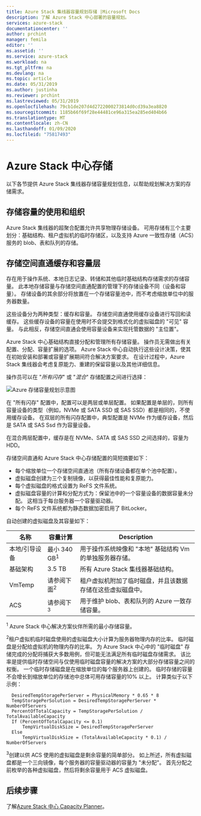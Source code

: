 ```yaml
---
title: Azure Stack 集线器容量规划存储 |Microsoft Docs
description: 了解 Azure Stack 中心部署的容量规划。
services: azure-stack
documentationcenter: ''
author: prchint
manager: femila
editor: ''
ms.assetid: ''
ms.service: azure-stack
ms.workload: na
ms.tgt_pltfrm: na
ms.devlang: na
ms.topic: article
ms.date: 05/31/2019
ms.author: justinha
ms.reviewer: prchint
ms.lastreviewed: 05/31/2019
ms.openlocfilehash: 79cb1de207d4d2722000273814d0cd39a3ea8820
ms.sourcegitcommit: 1185b66f69f28e44481ce96a315ea285ed404b66
ms.translationtype: MT
ms.contentlocale: zh-CN
ms.lasthandoff: 01/09/2020
ms.locfileid: "75817493"
---
```

# <a name="azure-stack-hub-storage"></a>Azure Stack 中心存储

以下各节提供 Azure Stack 集线器存储容量规划信息，以帮助规划解决方案的存储需求。

## <a name="uses-and-organization-of-storage-capacity"></a>存储容量的使用和组织
Azure Stack 集线器的超聚合配置允许共享物理存储设备。 可用存储有三个主要划分：基础结构、租户虚拟机的临时存储区，以及支持 Azure 一致性存储（ACS）服务的 blob、表和队列的存储。

## <a name="storage-spaces-direct-cache-and-capacity-tiers"></a>存储空间直通缓存和容量层
存在用于操作系统、本地日志记录、转储和其他临时基础结构存储需求的存储容量。 此本地存储容量与存储空间直通配置的管理下的存储设备不同（设备和容量）。 存储设备的其余部分将放置在一个存储容量池中，而不考虑缩放单位中的服务器数量。

这些设备分为两种类型：缓存和容量。 存储空间直通使用缓存设备进行写回和读缓存。 这些缓存设备的容量在使用时不会提交到格式化的虚拟磁盘的 "可见" 容量。 与此相反，存储空间直通会使用容量设备来实现托管数据的 "主位置"。

Azure Stack 中心基础结构直接分配和管理所有存储容量。 操作员无需做出有关配置、分配、容量扩展的选项。 Azure Stack 中心自动执行这些设计决策，使其在初始安装和部署或容量扩展期间符合解决方案要求。 在设计过程中，Azure Stack 集线器会考虑复原能力、重建的保留容量以及其他详细信息。 

操作员可以在 "*所有闪存*" 或 "*混合*" 存储配置之间进行选择：

![Azure 存储容量规划示意图](media/azure-stack-capacity-planning/storage.png)

在 "所有闪存" 配置中，配置可以是两层或单层配置。 如果配置是单层的，则所有容量设备的类型（例如，NVMe 或 SATA SSD 或 SAS SSD）都是相同的，不使用缓存设备。 在双层的所有闪存配置中，典型配置是 NVMe 作为缓存设备，然后是 SATA 或 SAS Ssd 作为容量设备。

在混合两层配置中，缓存是在 NVMe、SATA 或 SAS SSD 之间选择的，容量为 HDD。 

存储空间直通和 Azure Stack 中心存储配置的简短摘要如下：
- 每个缩放单位一个存储空间直通池（所有存储设备都在单个池中配置）。
- 虚拟磁盘创建为三个复制镜像，以获得最佳性能和复原能力。
- 每个虚拟磁盘的格式设置为 ReFS 文件系统。
- 虚拟磁盘容量的计算和分配方式为：保留池中的一个容量设备的数据容量未分配。 这相当于每台服务器一个容量驱动器。
- 每个 ReFS 文件系统都为静态数据加密启用了 BitLocker。 

自动创建的虚拟磁盘及其容量如下：

|名称|容量计算|Description|
|-----|-----|-----|
|本地/引导设备|最小 340 GB<sup>1</sup>|用于操作系统映像和 "本地" 基础结构 Vm 的单独服务器存储。|
|基础架构|3.5 TB|所有 Azure Stack 集线器基础结构。|
|VmTemp|请参阅下面<sup>2</sup>|租户虚拟机附加了临时磁盘，并且该数据存储在这些虚拟磁盘中。|
|ACS|请参阅下<sup>3</sup>|用于维护 blob、表和队列的 Azure 一致存储容量。|

<sup>1</sup> Azure Stack 中心解决方案伙伴所需的最小存储容量。

<sup>2</sup>租户虚拟机临时磁盘使用的虚拟磁盘大小计算为服务器物理内存的比率。 临时磁盘是分配给虚拟机的物理内存的比率。 为 Azure Stack 中心中的 "临时磁盘" 存储完成的分配将捕获大多数用例，但可能无法满足所有临时磁盘存储需求。 该比率是提供临时存储空间与仅使用临时磁盘容量的解决方案的大部分存储容量之间的权衡。 一个临时存储磁盘是在缩放单位的每个服务器上创建的。 临时存储的容量不会增长到缩放单位的存储池中总体可用存储容量的10% 以上。 计算类似于以下示例：

```
  DesiredTempStoragePerServer = PhysicalMemory * 0.65 * 8
  TempStoragePerSolution = DesiredTempStoragePerServer * NumberOfServers
  PercentOfTotalCapacity = TempStoragePerSolution / TotalAvailableCapacity
  If (PercentOfTotalCapacity <= 0.1)
      TempVirtualDiskSize = DesiredTempStoragePerServer
  Else
      TempVirtualDiskSize = (TotalAvailableCapacity * 0.1) / NumberOfServers
```

<sup>3</sup>创建以供 ACS 使用的虚拟磁盘是剩余容量的简单部分。 如上所述，所有虚拟磁盘都是一个三向镜像，每个服务器的容量驱动器的容量为 "未分配"。 首先分配之前枚举的各种虚拟磁盘，然后将剩余容量用于 ACS 虚拟磁盘。


## <a name="next-steps"></a>后续步骤
了解[Azure Stack 中心 Capacity Planner](azure-stack-capacity-planner.md)。
